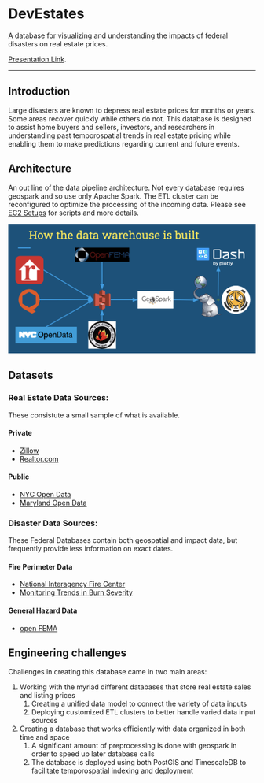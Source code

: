 # DevEstates

A database for visualizing and understanding the impacts of federal disasters on real estate prices.

[Presentation Link](https://docs.google.com/presentation/d/1fM4c-hD97hTDSLZJ_2v7Q0EnnE1rqgqjD7lkrD-M9ck/edit?usp=sharing).

<hr/>

## Introduction
Large disasters are known to depress real estate prices for months or years. Some areas recover quickly while others do not. This database is designed to assist home buyers and sellers, investors, and researchers in understanding past temporospatial trends in real estate pricing while enabling them to make predictions regarding current and future events.

## Architecture
An out line of the data pipeline architecture. Not every database requires geospark and so use only Apache Spark. The ETL cluster can be reconfigured to optimize the processing of the incoming data. Please see [EC2 Setups](https://github.com/jsflevitt/DevEstates/tree/master/Setup) for scripts and more details.

![Data Pipeline](https://github.com/jsflevitt/DevEstates/blob/master/images/DataPipelineOverview.png)

## Datasets

### Real Estate Data Sources:
These consistute a small sample of what is available.

#### Private
- [Zillow](https://www.quandl.com/data/ZILLOW-Zillow-Real-Estate-Research)
- [Realtor.com](https://www.realtor.com/research/data/)

#### Public
- [NYC Open Data](https://data.cityofnewyork.us/browse?q=DOF%3A%20Neighborhood%20Sales%20by%20Neighborhood%20Citywide%20by%20Borough&sortBy=relevance)
- [Maryland Open Data](https://opendata.maryland.gov/Business-and-Economy/Maryland-Real-Property-Assessments-Hidden-Property/ed4q-f8tm)

### Disaster Data Sources:
These Federal Databases contain both geospatial and impact data, but frequently provide less information on exact dates.
#### Fire Perimeter Data
- [National Interagency Fire Center](https://data-nifc.opendata.arcgis.com)
- [Monitoring Trends in Burn Severity](https://www.mtbs.gov/direct-download)

#### General Hazard Data
- [open FEMA](https://www.fema.gov/data-sets)

## Engineering challenges
Challenges in creating this database came in two main areas:
1. Working with the myriad different databases that store real estate sales and listing prices
      1. Creating a unified data model to connect the variety of data inputs
      2. Deploying customized ETL clusters to better handle varied data input sources
2. Creating a database that works efficiently with data organized in both time and space
      1. A significant amount of preprocessing is done with geospark in order to speed up later database calls
      2. The database is deployed using both PostGIS and TimescaleDB to facilitate temporospatial indexing and deployment
